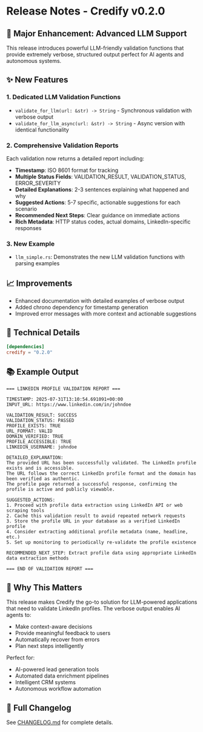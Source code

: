 # Release Notes - Credify v0.2.0

## 🎉 Major Enhancement: Advanced LLM Support

This release introduces powerful LLM-friendly validation functions that provide extremely verbose, structured output perfect for AI agents and autonomous systems.

## ✨ New Features

### 1. **Dedicated LLM Validation Functions**
- `validate_for_llm(url: &str) -> String` - Synchronous validation with verbose output
- `validate_for_llm_async(url: &str) -> String` - Async version with identical functionality

### 2. **Comprehensive Validation Reports**
Each validation now returns a detailed report including:
- **Timestamp**: ISO 8601 format for tracking
- **Multiple Status Fields**: VALIDATION_RESULT, VALIDATION_STATUS, ERROR_SEVERITY
- **Detailed Explanations**: 2-3 sentences explaining what happened and why
- **Suggested Actions**: 5-7 specific, actionable suggestions for each scenario
- **Recommended Next Steps**: Clear guidance on immediate actions
- **Rich Metadata**: HTTP status codes, actual domains, LinkedIn-specific responses

### 3. **New Example**
- `llm_simple.rs`: Demonstrates the new LLM validation functions with parsing examples

## 📈 Improvements

- Enhanced documentation with detailed examples of verbose output
- Added chrono dependency for timestamp generation
- Improved error messages with more context and actionable suggestions

## 🔧 Technical Details

```toml
[dependencies]
credify = "0.2.0"
```

## 📚 Example Output

```
=== LINKEDIN PROFILE VALIDATION REPORT ===

TIMESTAMP: 2025-07-31T13:10:54.691091+00:00
INPUT_URL: https://www.linkedin.com/in/johndoe

VALIDATION_RESULT: SUCCESS
VALIDATION_STATUS: PASSED
PROFILE_EXISTS: TRUE
URL_FORMAT: VALID
DOMAIN_VERIFIED: TRUE
PROFILE_ACCESSIBLE: TRUE
LINKEDIN_USERNAME: johndoe

DETAILED_EXPLANATION:
The provided URL has been successfully validated. The LinkedIn profile exists and is accessible. 
The URL follows the correct LinkedIn profile format and the domain has been verified as authentic. 
The profile page returned a successful response, confirming the profile is active and publicly viewable.

SUGGESTED_ACTIONS:
1. Proceed with profile data extraction using LinkedIn API or web scraping tools
2. Cache this validation result to avoid repeated network requests
3. Store the profile URL in your database as a verified LinkedIn profile
4. Consider extracting additional profile metadata (name, headline, etc.)
5. Set up monitoring to periodically re-validate the profile existence

RECOMMENDED_NEXT_STEP: Extract profile data using appropriate LinkedIn data extraction methods

=== END OF VALIDATION REPORT ===
```

## 🚀 Why This Matters

This release makes Credify the go-to solution for LLM-powered applications that need to validate LinkedIn profiles. The verbose output enables AI agents to:
- Make context-aware decisions
- Provide meaningful feedback to users
- Automatically recover from errors
- Plan next steps intelligently

Perfect for:
- AI-powered lead generation tools
- Automated data enrichment pipelines
- Intelligent CRM systems
- Autonomous workflow automation

## 📖 Full Changelog

See [CHANGELOG.md](https://github.com/hamzeghalebi/credify/blob/main/CHANGELOG.md) for complete details.